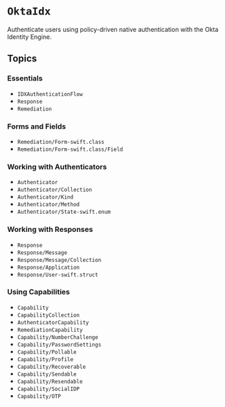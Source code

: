 # ``OktaIdx``

Authenticate users using policy-driven native authentication with the Okta Identity Engine.

## Topics

### Essentials

- ``IDXAuthenticationFlow``
- ``Response``
- ``Remediation``

### Forms and Fields

- ``Remediation/Form-swift.class``
- ``Remediation/Form-swift.class/Field``

### Working with Authenticators

- ``Authenticator``
- ``Authenticator/Collection``
- ``Authenticator/Kind``
- ``Authenticator/Method``
- ``Authenticator/State-swift.enum``

### Working with Responses

- ``Response``
- ``Response/Message``
- ``Response/Message/Collection``
- ``Response/Application``
- ``Response/User-swift.struct``

### Using Capabilities

- ``Capability``
- ``CapabilityCollection``
- ``AuthenticatorCapability``
- ``RemediationCapability``
- ``Capability/NumberChallenge``
- ``Capability/PasswordSettings``
- ``Capability/Pollable``
- ``Capability/Profile``
- ``Capability/Recoverable``
- ``Capability/Sendable``
- ``Capability/Resendable``
- ``Capability/SocialIDP``
- ``Capability/OTP``

